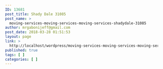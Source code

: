 ```yaml
---
ID: 13681
post_title: Shady Dale 31085
post_name: >
  moving-services-moving-services-moving-services-shadydale-31085
author: mrgabonijeff@gmail.com
post_date: 2018-03-28 01:51:53
layout: page
link: >
  http://localhost/wordpress/moving-services-moving-services-moving-services-shadydale-31085/
published: true
tags: [ ]
categories: [ ]
---
```

